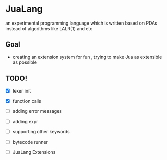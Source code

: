 # JuaLang
an experimental programming language which is written based on PDAs instead of algorithms like LALR(1) and etc

## Goal
- creating an extension system for fun , trying to make Jua as extensible as possible 

## TODO!
- [x] lexer init
- [x] function calls
- [ ] adding error messages 
- [ ] adding expr
- [ ] supporting other keywords
- [ ] bytecode runner
- [ ] JuaLang Extensions

